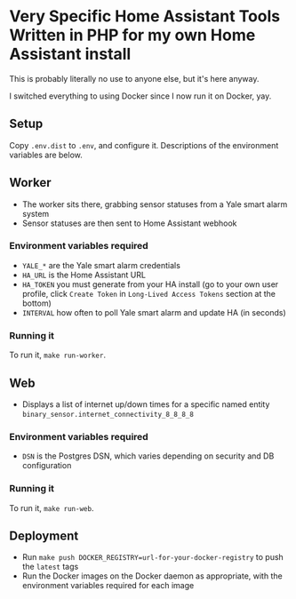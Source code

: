 # Very Specific Home Assistant Tools Written in PHP for my own Home Assistant install

This is probably literally no use to anyone else, but it's here anyway.

I switched everything to using Docker since I now run it on Docker, yay.

## Setup

Copy `.env.dist` to `.env`, and configure it. Descriptions of the environment variables are below.

## Worker

 - The worker sits there, grabbing sensor statuses from a Yale smart alarm system
 - Sensor statuses are then sent to Home Assistant webhook

### Environment variables required

 - `YALE_*` are the Yale smart alarm credentials
 - `HA_URL` is the Home Assistant URL
 - `HA_TOKEN` you must generate from your HA install (go to your own user profile, click `Create Token` in `Long-Lived Access Tokens` section at the bottom)
 - `INTERVAL` how often to poll Yale smart alarm and update HA (in seconds)

### Running it

To run it, `make run-worker`.

## Web

 - Displays a list of internet up/down times for a specific named entity `binary_sensor.internet_connectivity_8_8_8_8`

### Environment variables required

 - `DSN` is the Postgres DSN, which varies depending on security and DB configuration

### Running it

To run it, `make run-web`.

## Deployment

 - Run `make push DOCKER_REGISTRY=url-for-your-docker-registry` to push the `latest` tags
 - Run the Docker images on the Docker daemon as appropriate, with the environment variables required for each image
